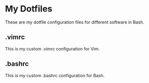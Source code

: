 # My Dotfiles
These are my dotfile configuration files for different software in Bash.
## .vimrc
This is my custom .vimrc configuration for Vim. 
## .bashrc
This is my custom .bashrc configuration for Bash. 
